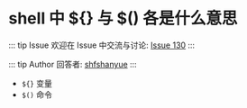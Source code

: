 # shell 中 ${} 与 $() 各是什么意思



::: tip Issue 
 欢迎在 Issue 中交流与讨论: [Issue 130](https://github.com/shfshanyue/Daily-Question/issues/130) 
:::

::: tip Author 
回答者: [shfshanyue](https://github.com/shfshanyue) 
:::

+ `${}` 变量
+ `$()` 命令